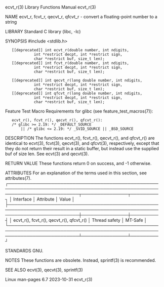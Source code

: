 ecvt_r(3)							   Library Functions Manual							     ecvt_r(3)

NAME
       ecvt_r, fcvt_r, qecvt_r, qfcvt_r - convert a floating-point number to a string

LIBRARY
       Standard C library (libc, -lc)

SYNOPSIS
       #include <stdlib.h>

       [[deprecated]] int ecvt_r(double number, int ndigits,
				 int *restrict decpt, int *restrict sign,
				 char *restrict buf, size_t len);
       [[deprecated]] int fcvt_r(double number, int ndigits,
				 int *restrict decpt, int *restrict sign,
				 char *restrict buf, size_t len);

       [[deprecated]] int qecvt_r(long double number, int ndigits,
				 int *restrict decpt, int *restrict sign,
				 char *restrict buf, size_t len);
       [[deprecated]] int qfcvt_r(long double number, int ndigits,
				 int *restrict decpt, int *restrict sign,
				 char *restrict buf, size_t len);

   Feature Test Macro Requirements for glibc (see feature_test_macros(7)):

       ecvt_r(), fcvt_r(), qecvt_r(), qfcvt_r():
	   /* glibc >= 2.19: */ _DEFAULT_SOURCE
	       || /* glibc <= 2.19: */ _SVID_SOURCE || _BSD_SOURCE

DESCRIPTION
       The functions ecvt_r(), fcvt_r(), qecvt_r(), and qfcvt_r() are identical to ecvt(3), fcvt(3), qecvt(3), and qfcvt(3), respectively, except that they do
       not return their result in a static buffer, but instead use the supplied buf of size len.  See ecvt(3) and qecvt(3).

RETURN VALUE
       These functions return 0 on success, and -1 otherwise.

ATTRIBUTES
       For an explanation of the terms used in this section, see attributes(7).
       ┌───────────────────────────────────────────────────────────────────────────────────────────────────────────────────────────┬───────────────┬─────────┐
       │ Interface														   │ Attribute	   │ Value   │
       ├───────────────────────────────────────────────────────────────────────────────────────────────────────────────────────────┼───────────────┼─────────┤
       │ ecvt_r(), fcvt_r(), qecvt_r(), qfcvt_r()										   │ Thread safety │ MT-Safe │
       └───────────────────────────────────────────────────────────────────────────────────────────────────────────────────────────┴───────────────┴─────────┘

STANDARDS
       GNU.

NOTES
       These functions are obsolete.  Instead, sprintf(3) is recommended.

SEE ALSO
       ecvt(3), qecvt(3), sprintf(3)

Linux man-pages 6.7							  2023-10-31								     ecvt_r(3)
